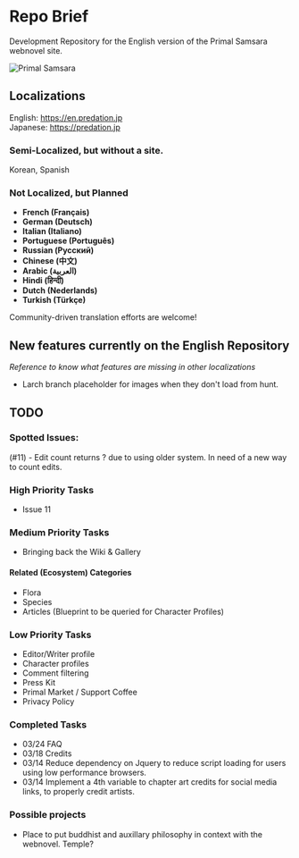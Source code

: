 # Repo Brief

Development Repository for the English version of the Primal Samsara webnovel site.

![Primal Samsara](https://en.predation.jp/assets/log.webp) 

## Localizations

English: https://en.predation.jp<br>
Japanese: https://predation.jp

### Semi-Localized, but without a site.

Korean, Spanish

### Not Localized, but Planned

* **French (Français)**
* **German (Deutsch)**
* **Italian (Italiano)**
* **Portuguese (Português)**
* **Russian (Русский)**
* **Chinese (中文)**
* **Arabic (العربية)** 
* **Hindi (हिन्दी)**
* **Dutch (Nederlands)**
* **Turkish (Türkçe)**

Community-driven translation efforts are welcome!

## New features currently on the English Repository

*Reference to know what features are missing in other localizations*

* Larch branch placeholder for images when they don't load from hunt.


## TODO

### Spotted Issues:
(#11) - Edit count returns ? due to using older system. In need of a new way to count edits.

### High Priority Tasks
- Issue 11

### Medium Priority Tasks
- Bringing back the Wiki & Gallery

#### Related (Ecosystem) Categories
- Flora
- Species
- Articles (Blueprint to be queried for Character Profiles)

### Low Priority Tasks
- Editor/Writer profile
- Character profiles
- Comment filtering
- Press Kit
- Primal Market / Support Coffee
- Privacy Policy

### Completed Tasks
- 03/24 FAQ
- 03/18 Credits
- 03/14 Reduce dependency on Jquery to reduce script loading for users using low performance browsers.
- 03/14 Implement a 4th variable to chapter art credits for social media links, to properly credit artists.

### Possible projects
- Place to put buddhist and auxillary philosophy in context with the webnovel. Temple?
